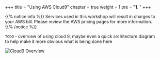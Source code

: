 +++
title = "Using AWS Cloud9"
chapter = true
weight = 1
pre = "<b>1. </b>"
+++

{{% notice info %}}
Services used in this workshop will result in charges to your AWS bill.  Please review the AWS pricing pages for more information.
{{% /notice %}}

`TODO` - overview of using cloud 9, maybe even a quick architecture diagram to help make it more obvious what is being done here

![Cloud9 Overview](/images/Cloud9Overview.png)
